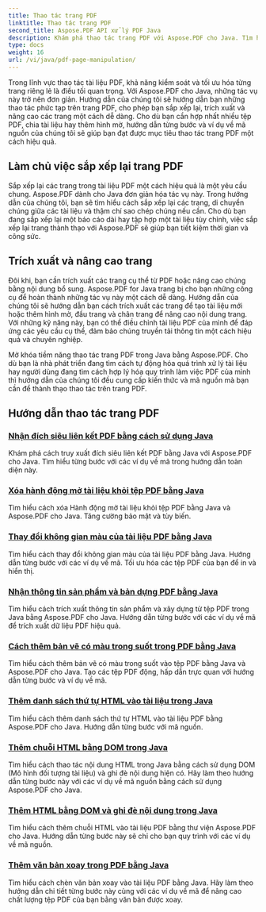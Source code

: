 ```yaml
---
title: Thao tác trang PDF
linktitle: Thao tác trang PDF
second_title: Aspose.PDF API xử lý PDF Java
description: Khám phá thao tác trang PDF với Aspose.PDF cho Java. Tìm hiểu cách sắp xếp lại, trích xuất và cải thiện các trang PDF một cách dễ dàng.
type: docs
weight: 16
url: /vi/java/pdf-page-manipulation/
---
```


Trong lĩnh vực thao tác tài liệu PDF, khả năng kiểm soát và tối ưu hóa từng trang riêng lẻ là điều tối quan trọng. Với Aspose.PDF cho Java, những tác vụ này trở nên đơn giản. Hướng dẫn của chúng tôi sẽ hướng dẫn bạn những thao tác phức tạp trên trang PDF, cho phép bạn sắp xếp lại, trích xuất và nâng cao các trang một cách dễ dàng. Cho dù bạn cần hợp nhất nhiều tệp PDF, chia tài liệu hay thêm hình mờ, hướng dẫn từng bước và ví dụ về mã nguồn của chúng tôi sẽ giúp bạn đạt được mục tiêu thao tác trang PDF một cách hiệu quả.

## Làm chủ việc sắp xếp lại trang PDF

Sắp xếp lại các trang trong tài liệu PDF một cách hiệu quả là một yêu cầu chung. Aspose.PDF dành cho Java đơn giản hóa tác vụ này. Trong hướng dẫn của chúng tôi, bạn sẽ tìm hiểu cách sắp xếp lại các trang, di chuyển chúng giữa các tài liệu và thậm chí sao chép chúng nếu cần. Cho dù bạn đang sắp xếp lại một báo cáo dài hay tập hợp một tài liệu tùy chỉnh, việc sắp xếp lại trang thành thạo với Aspose.PDF sẽ giúp bạn tiết kiệm thời gian và công sức.

## Trích xuất và nâng cao trang

Đôi khi, bạn cần trích xuất các trang cụ thể từ PDF hoặc nâng cao chúng bằng nội dung bổ sung. Aspose.PDF for Java trang bị cho bạn những công cụ để hoàn thành những tác vụ này một cách dễ dàng. Hướng dẫn của chúng tôi sẽ hướng dẫn bạn cách trích xuất các trang để tạo tài liệu mới hoặc thêm hình mờ, đầu trang và chân trang để nâng cao nội dung trang. Với những kỹ năng này, bạn có thể điều chỉnh tài liệu PDF của mình để đáp ứng các yêu cầu cụ thể, đảm bảo chúng truyền tải thông tin một cách hiệu quả và chuyên nghiệp.

Mở khóa tiềm năng thao tác trang PDF trong Java bằng Aspose.PDF. Cho dù bạn là nhà phát triển đang tìm cách tự động hóa quá trình xử lý tài liệu hay người dùng đang tìm cách hợp lý hóa quy trình làm việc PDF của mình thì hướng dẫn của chúng tôi đều cung cấp kiến thức và mã nguồn mà bạn cần để thành thạo thao tác trên trang PDF.

## Hướng dẫn thao tác trang PDF
### [Nhận đích siêu liên kết PDF bằng cách sử dụng Java](./get-pdf-hyperlink-destination-using-java/)
Khám phá cách truy xuất đích siêu liên kết PDF bằng Java với Aspose.PDF cho Java. Tìm hiểu từng bước với các ví dụ về mã trong hướng dẫn toàn diện này.
### [Xóa hành động mở tài liệu khỏi tệp PDF bằng Java](./remove-document-open-action-from-pdf-file-using-java/)
Tìm hiểu cách xóa Hành động mở tài liệu khỏi tệp PDF bằng Java và Aspose.PDF cho Java. Tăng cường bảo mật và tùy biến.
### [Thay đổi không gian màu của tài liệu PDF bằng Java](./change-color-space-of-pdf-document-using-java/)
Tìm hiểu cách thay đổi không gian màu của tài liệu PDF bằng Java. Hướng dẫn từng bước với các ví dụ về mã. Tối ưu hóa các tệp PDF của bạn để in và hiển thị.
### [Nhận thông tin sản phẩm và bản dựng PDF bằng Java](./get-product-and-build-information-of-pdf-in-java/)
Tìm hiểu cách trích xuất thông tin sản phẩm và xây dựng từ tệp PDF trong Java bằng Aspose.PDF cho Java. Hướng dẫn từng bước với các ví dụ về mã để trích xuất dữ liệu PDF hiệu quả.
### [Cách thêm bản vẽ có màu trong suốt trong PDF bằng Java](./how-to-add-drawing-with-transparent-color-in-pdf-using-java/)
Tìm hiểu cách thêm bản vẽ có màu trong suốt vào tệp PDF bằng Java và Aspose.PDF cho Java. Tạo các tệp PDF động, hấp dẫn trực quan với hướng dẫn từng bước và ví dụ về mã.
### [Thêm danh sách thứ tự HTML vào tài liệu trong Java](./add-html-ordered-list-into-documents-in-java/)
Tìm hiểu cách thêm danh sách thứ tự HTML vào tài liệu PDF bằng Aspose.PDF cho Java. Hướng dẫn từng bước với mã nguồn.
### [Thêm chuỗi HTML bằng DOM trong Java](./add-html-string-using-dom-in-java/)
Tìm hiểu cách thao tác nội dung HTML trong Java bằng cách sử dụng DOM (Mô hình đối tượng tài liệu) và ghi đè nội dung hiện có. Hãy làm theo hướng dẫn từng bước này với các ví dụ về mã nguồn bằng cách sử dụng Aspose.PDF cho Java.
### [Thêm HTML bằng DOM và ghi đè nội dung trong Java](./add-html-using-dom-and-overwrite-content-in-java/)
Tìm hiểu cách thêm chuỗi HTML vào tài liệu PDF bằng thư viện Aspose.PDF cho Java. Hướng dẫn từng bước này sẽ chỉ cho bạn quy trình với các ví dụ về mã nguồn.
### [Thêm văn bản xoay trong PDF bằng Java](./add-rotated-text-in-pdf-using-java/)
Tìm hiểu cách chèn văn bản xoay vào tài liệu PDF bằng Java. Hãy làm theo hướng dẫn chi tiết từng bước này cùng với các ví dụ về mã để nâng cao chất lượng tệp PDF của bạn bằng văn bản được xoay.